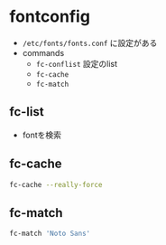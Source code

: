 # fontconfig

* `/etc/fonts/fonts.conf` に設定がある
* commands
  * `fc-conflist` 設定のlist
  * `fc-cache`
  * `fc-match`

## fc-list

* fontを検索


## fc-cache

```sh
fc-cache --really-force
```

## fc-match

```sh
fc-match 'Noto Sans'
```
